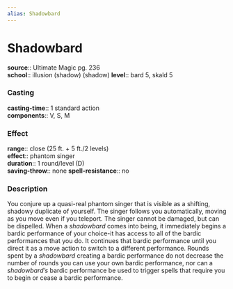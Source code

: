 ```yaml
---
alias: Shadowbard
---
```


# Shadowbard 

**source**:: Ultimate Magic pg. 236  
**school**:: illusion (shadow) (shadow)
**level**:: bard 5, skald 5

### Casting 

**casting-time**:: 1 standard action  
**components**:: V, S, M

### Effect 

**range**:: close (25 ft. + 5 ft./2 levels)  
**effect**:: phantom singer  
**duration**:: 1 round/level (D)  
**saving-throw**:: none
**spell-resistance**:: no

### Description 

You conjure up a quasi-real phantom singer that is visible as a shifting, shadowy duplicate of yourself. The singer follows you automatically, moving as you move even if you teleport. The singer cannot be damaged, but can be dispelled. When a *shadowbard* comes into being, it immediately begins a bardic performance of your choice-it has access to all of the bardic performances that you do. It continues that bardic performance until you direct it as a move action to switch to a different performance. Rounds spent by a *shadowbard* creating a bardic performance do not decrease the number of rounds you can use your own bardic performance, nor can a *shadowbard’s* bardic performance be used to trigger spells that require you to begin or cease a bardic performance.
